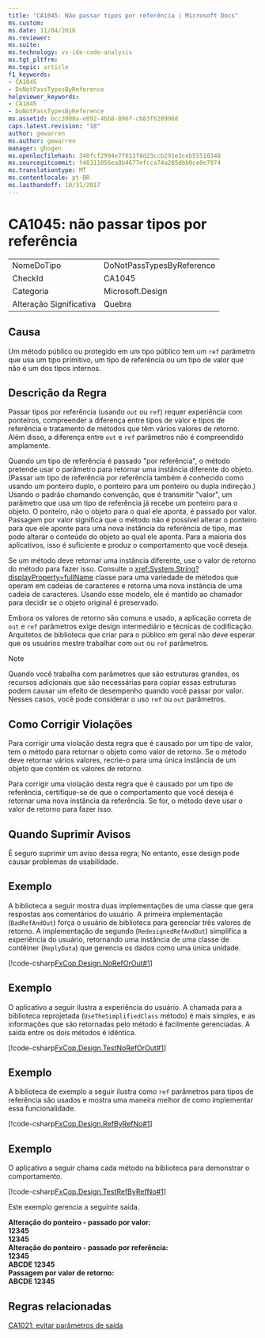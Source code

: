 ```yaml
---
title: "CA1045: Não passar tipos por referência | Microsoft Docs"
ms.custom: 
ms.date: 11/04/2016
ms.reviewer: 
ms.suite: 
ms.technology: vs-ide-code-analysis
ms.tgt_pltfrm: 
ms.topic: article
f1_keywords:
- CA1045
- DoNotPassTypesByReference
helpviewer_keywords:
- CA1045
- DoNotPassTypesByReference
ms.assetid: bcc3900a-e092-4bb8-896f-cb83f6289968
caps.latest.revision: "18"
author: gewarren
ms.author: gewarren
manager: ghogen
ms.openlocfilehash: 340fcf2994e7f013f8d23ccb291e3ceb55510348
ms.sourcegitcommit: f40311056ea0b4677efcca74a285dbb0ce0e7974
ms.translationtype: MT
ms.contentlocale: pt-BR
ms.lasthandoff: 10/31/2017
---
```

# <a name="ca1045-do-not-pass-types-by-reference"></a>CA1045: não passar tipos por referência
|||  
|-|-|  
|NomeDoTipo|DoNotPassTypesByReference|  
|CheckId|CA1045|  
|Categoria|Microsoft.Design|  
|Alteração Significativa|Quebra|  
  
## <a name="cause"></a>Causa  
 Um método público ou protegido em um tipo público tem um `ref` parâmetro que usa um tipo primitivo, um tipo de referência ou um tipo de valor que não é um dos tipos internos.  
  
## <a name="rule-description"></a>Descrição da Regra  
 Passar tipos por referência (usando `out` ou `ref`) requer experiência com ponteiros, compreender a diferença entre tipos de valor e tipos de referência e tratamento de métodos que têm vários valores de retorno. Além disso, a diferença entre `out` e `ref` parâmetros não é compreendido amplamente.  
  
 Quando um tipo de referência é passado "por referência", o método pretende usar o parâmetro para retornar uma instância diferente do objeto. (Passar um tipo de referência por referência também é conhecido como usando um ponteiro duplo, o ponteiro para um ponteiro ou dupla indireção.) Usando o padrão chamando convenção, que é transmitir "valor", um parâmetro que usa um tipo de referência já recebe um ponteiro para o objeto. O ponteiro, não o objeto para o qual ele aponta, é passado por valor. Passagem por valor significa que o método não é possível alterar o ponteiro para que ele aponte para uma nova instância da referência de tipo, mas pode alterar o conteúdo do objeto ao qual ele aponta. Para a maioria dos aplicativos, isso é suficiente e produz o comportamento que você deseja.  
  
 Se um método deve retornar uma instância diferente, use o valor de retorno do método para fazer isso. Consulte o <xref:System.String?displayProperty=fullName> classe para uma variedade de métodos que operam em cadeias de caracteres e retorna uma nova instância de uma cadeia de caracteres. Usando esse modelo, ele é mantido ao chamador para decidir se o objeto original é preservado.  
  
 Embora os valores de retorno são comuns e usado, a aplicação correta de `out` e `ref` parâmetros exige design intermediário e técnicas de codificação. Arquitetos de biblioteca que criar para o público em geral não deve esperar que os usuários mestre trabalhar com `out` ou `ref` parâmetros.  
  
> [!NOTE]
>  Quando você trabalha com parâmetros que são estruturas grandes, os recursos adicionais que são necessárias para copiar essas estruturas podem causar um efeito de desempenho quando você passar por valor. Nesses casos, você pode considerar o uso `ref` ou `out` parâmetros.  
  
## <a name="how-to-fix-violations"></a>Como Corrigir Violações  
 Para corrigir uma violação desta regra que é causado por um tipo de valor, tem o método para retornar o objeto como valor de retorno. Se o método deve retornar vários valores, recrie-o para uma única instância de um objeto que contém os valores de retorno.  
  
 Para corrigir uma violação desta regra que é causado por um tipo de referência, certifique-se de que o comportamento que você deseja é retornar uma nova instância da referência. Se for, o método deve usar o valor de retorno para fazer isso.  
  
## <a name="when-to-suppress-warnings"></a>Quando Suprimir Avisos  
 É seguro suprimir um aviso dessa regra; No entanto, esse design pode causar problemas de usabilidade.  
  
## <a name="example"></a>Exemplo  
 A biblioteca a seguir mostra duas implementações de uma classe que gera respostas aos comentários do usuário. A primeira implementação (`BadRefAndOut`) força o usuário de biblioteca para gerenciar três valores de retorno. A implementação de segundo (`RedesignedRefAndOut`) simplifica a experiência do usuário, retornando uma instância de uma classe de contêiner (`ReplyData`) que gerencia os dados como uma única unidade.  
  
 [!code-csharp[FxCop.Design.NoRefOrOut#1](../code-quality/codesnippet/CSharp/ca1045-do-not-pass-types-by-reference_1.cs)]  
  
## <a name="example"></a>Exemplo  
 O aplicativo a seguir ilustra a experiência do usuário. A chamada para a biblioteca reprojetada (`UseTheSimplifiedClass` método) é mais simples, e as informações que são retornadas pelo método é facilmente gerenciadas. A saída entre os dois métodos é idêntica.  
  
 [!code-csharp[FxCop.Design.TestNoRefOrOut#1](../code-quality/codesnippet/CSharp/ca1045-do-not-pass-types-by-reference_2.cs)]  
  
## <a name="example"></a>Exemplo  
 A biblioteca de exemplo a seguir ilustra como `ref` parâmetros para tipos de referência são usados e mostra uma maneira melhor de como implementar essa funcionalidade.  
  
 [!code-csharp[FxCop.Design.RefByRefNo#1](../code-quality/codesnippet/CSharp/ca1045-do-not-pass-types-by-reference_3.cs)]  
  
## <a name="example"></a>Exemplo  
 O aplicativo a seguir chama cada método na biblioteca para demonstrar o comportamento.  
  
 [!code-csharp[FxCop.Design.TestRefByRefNo#1](../code-quality/codesnippet/CSharp/ca1045-do-not-pass-types-by-reference_4.cs)]  
  
 Este exemplo gerencia a seguinte saída.  
  
 **Alteração do ponteiro - passado por valor:**  
**12345**  
**12345**  
**Alteração do ponteiro - passado por referência:**  
**12345**  
**ABCDE 12345**  
**Passagem por valor de retorno:**  
**ABCDE 12345**   
## <a name="related-rules"></a>Regras relacionadas  
 [CA1021: evitar parâmetros de saída](../code-quality/ca1021-avoid-out-parameters.md)